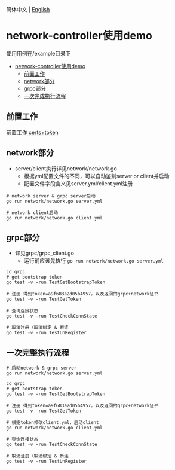 简体中文 | [English](./demo-usage.md)

# network-controller使用demo

使用用例在/example目录下

* [network-controller使用demo](#network-controller使用demo)
    * [前置工作](#前置工作)
    * [network部分](#network部分)
    * [grpc部分](#grpc部分)
    * [一次完成执行流程](#一次完成执行流程)

## 前置工作

[前置工作 certs+token](https://github.com/Litekube/network-controller/tree/main#pre-work)

## network部分

- server/client执行详见network/network.go
    - 根据yml配置文件的不同，可以自动鉴别server or client并启动
    - 配置文件字段含义见server.yml/client.yml注册

```shell
# network server & grpc server启动
go run network/network.go server.yml

# network client启动
go run network/network.go client.yml
```

## grpc部分

- 详见grpc/grpc_client.go
    - 运行前应该先执行 `go run network/network.go server.yml`

```shell
cd grpc
# get bootstrap token
go test -v -run TestGetBootstrapToken

# 注册 得到token=a9f683a2d05b4957，以及返回的grpc+network证书
go test -v -run TestGetToken

# 查询连接状态
go test -v -run TestCheckConnState 

# 取消注册（取消绑定 & 断连
go test -v -run TestUnRegister 
```

## 一次完整执行流程

```shell
# 启动network & grpc server
go run network/network.go server.yml

cd grpc
# get bootstrap token
go test -v -run TestGetBootstrapToken

# 注册 得到token=a9f683a2d05b4957，以及返回的grpc+network证书
go test -v -run TestGetToken

# 根据token修改client.yml，启动client
go run network/network.go client.yml

# 查询连接状态
go test -v -run TestCheckConnState 

# 取消注册（取消绑定 & 断连
go test -v -run TestUnRegister 
```

